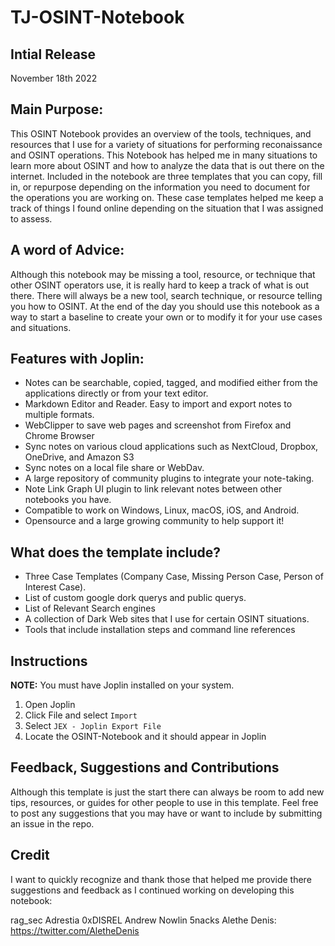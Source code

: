 # TJ-OSINT-Notebook

## Intial Release
November 18th 2022

## Main Purpose: 
This OSINT Notebook provides an overview of the tools, techniques, and resources that I use for a variety of situations for performing reconaissance and OSINT operations. This Notebook has helped me in many situations to learn more about OSINT and how to analyze the data that is out there on the internet. Included in the notebook are three templates that you can copy, fill in, or repurpose depending on the information you need to document for the operations you are working on. These case templates helped me keep a track of things I found online depending on the situation that I was assigned to assess.

## A word of Advice:

Although this notebook may be missing a tool, resource, or technique that other OSINT operators use, it is really hard to keep a track of what is out there. There will always be a new tool, search technique, or resource telling you how to OSINT.
At the end of the day you should use this notebook as a way to start a baseline to create your own or to modify it for your use cases and situations.


## Features with Joplin:
- Notes can be searchable, copied, tagged, and modified either from the applications directly or from your text editor.
- Markdown Editor and Reader. Easy to import and export notes to multiple formats. 
- WebClipper to save web pages and screenshot from Firefox and Chrome Browser
- Sync notes on various cloud applications such as NextCloud, Dropbox, OneDrive, and Amazon S3
- Sync notes on a local file share or WebDav. 
- A large repository of community plugins to integrate your note-taking.
- Note Link Graph UI plugin to link relevant notes between other notebooks you have.
- Compatible to work on Windows, Linux, macOS, iOS, and Android.
- Opensource and a large growing community to help support it!

## What does the template include?
- Three Case Templates (Company Case, Missing Person Case, Person of Interest Case).
- List of custom google dork querys and public querys.
- List of Relevant Search engines
- A collection of Dark Web sites that I use for certain OSINT situations.
- Tools that include installation steps and command line references
 

## Instructions
**NOTE:** You must have Joplin installed on your system.
1. Open Joplin
2. Click File and select `Import`
3. Select `JEX - Joplin Export File`
4. Locate the OSINT-Notebook and it should appear in Joplin

## Feedback, Suggestions and Contributions
Although this template is just the start there can always be room to add new tips, resources, or guides for other 
people to use in this template. Feel free to post any suggestions that you may have or want to include by submitting 
an issue in the repo. 

## Credit

I want to quickly recognize and thank those that helped me provide there suggestions and feedback as I continued working on developing this notebook:

rag_sec
Adrestia
0xDISREL
Andrew Nowlin
5nacks
Alethe Denis: https://twitter.com/AletheDenis

